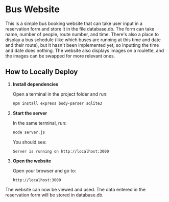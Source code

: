 # Bus Website
This is a simple bus booking website that can take user input in a reservation 
form and store it in the file database.db. The form can take name, number of 
people, route number, and time. There's also a place to display a
bus schedule (like which buses are running at this time and date and
their route), but it hasn't been implemented yet, so inputting the
time and date does nothing. The website also displays images on a roulette, 
and the images can be swapped for more relevant ones.

## How to Locally Deploy

1. **Install dependencies**

   Open a terminal in the project folder and run:
   ```sh
   npm install express body-parser sqlite3
   ```

2. **Start the server**

   In the same terminal, run:
   ```sh
   node server.js
   ```

   You should see:
   ```
   Server is running on http://localhost:3000
   ```

3. **Open the website**

   Open your browser and go to:
   ```
   http://localhost:3000
   ```

The website can now be viewed and used. The data entered in the reservation
form will be stored in database.db.